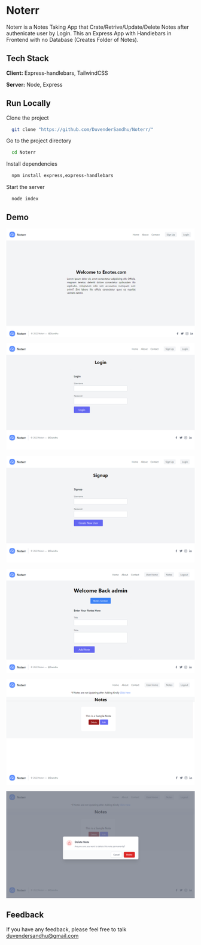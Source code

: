 # Noterr 
 
Noterr is a Notes Taking App that Crate/Retrive/Update/Delete Notes after authenicate user by Login. This an Express App with Handlebars in Frontend with no Database (Creates Folder of Notes). 
## Tech Stack

**Client:** Express-handlebars, TailwindCSS

**Server:** Node, Express

## Run Locally

Clone the project

```bash
  git clone "https://github.com/DuvenderSandhu/Noterr/"
```

Go to the project directory

```bash
  cd Noterr
```

Install dependencies

```bash
  npm install express,express-handlebars
```

Start the server

```bash
  node index
```

## Demo
![First Page](static/Image1.png)

![First Page](static/Image2.png)

![First Page](static/Image3.png)

![First Page](static/Image4.png)

![First Page](static/Image5.png)

![First Page](static/Image6.png)

## Feedback

If you have any feedback, please feel free to talk duvendersandhu@gmail.com
